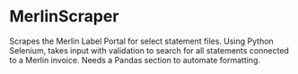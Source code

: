 # MerlinScraper
Scrapes the Merlin Label Portal for select statement files.
Using Python Selenium, takes input with validation to search for all statements connected to a Merlin invoice.
Needs a Pandas section to automate formatting.
